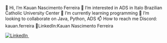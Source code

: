👋 Hi, I’m Kauan Nascimento Ferreira
👀 I’m interested in ADS in Italo Brazilian Catholic University Center
🌱 I’m currently learning programming
💞️ I’m looking to collaborate on Java, Python, ADS 
📫 How to reach me Discord: kauan.ferreira 
💼LinkedIn:Kauan Nascimento Ferreira 
<div>   <a href="https://www.linkedin.com/in/kauan-nascimento-ferreira-74a769302/" target="_blank"> <img src="https://img.shields.io/badge/LinkedIn-0A66C2.svg?style=for-the-badge&logo=LinkedIn&logoColor=white" title="LinkedIn" alt="LinkedIn""/>&nbsp; </a> </div>
